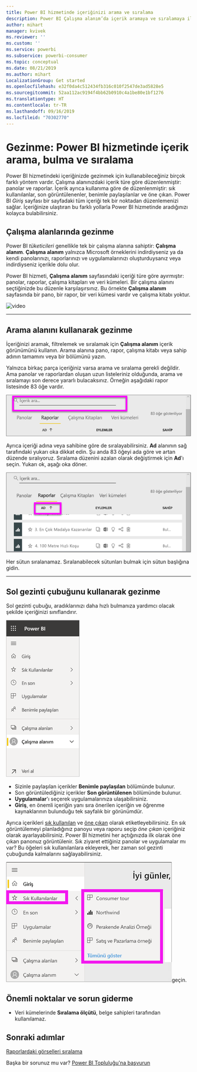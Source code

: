 ```yaml
---
title: Power BI hizmetinde içeriğinizi arama ve sıralama
description: Power BI Çalışma alanım’da içerik aramaya ve sıralamaya ilişkin belge
author: mihart
manager: kvivek
ms.reviewer: ''
ms.custom: ''
ms.service: powerbi
ms.subservice: powerbi-consumer
ms.topic: conceptual
ms.date: 08/21/2019
ms.author: mihart
LocalizationGroup: Get started
ms.openlocfilehash: e32f0da4c512434fb316c010f2547de3ad5828e5
ms.sourcegitcommit: 52aa112ac9194f4bb62b0910c4a1be80e1bf1276
ms.translationtype: HT
ms.contentlocale: tr-TR
ms.lasthandoff: 09/16/2019
ms.locfileid: "70302770"
---
```

# <a name="navigation-searching-finding-and-sorting-content-in-power-bi-service"></a>Gezinme: Power BI hizmetinde içerik arama, bulma ve sıralama
Power BI hizmetindeki içeriğinizde gezinmek için kullanabileceğiniz birçok farklı yöntem vardır. Çalışma alanınızdaki içerik türe göre düzenlenmiştir: panolar ve raporlar.  İçerik ayrıca kullanıma göre de düzenlenmiştir: sık kullanılanlar, son görüntülenenler, benimle paylaşılanlar ve öne çıkan. Power BI *Giriş* sayfası bir sayfadaki tüm içeriği tek bir noktadan düzenlemenizi sağlar. İçeriğinize ulaştıran bu farklı yollarla Power BI hizmetinde aradığınızı kolayca bulabilirsiniz.  

## <a name="navigation-within-workspaces"></a>Çalışma alanlarında gezinme

Power BI *tüketicileri* genellikle tek bir çalışma alanına sahiptir: **Çalışma alanım**. **Çalışma alanım** yalnızca Microsoft örneklerini indirdiyseniz ya da kendi panolarınızı, raporlarınızı ve uygulamalarınızı oluşturduysanız veya indirdiyseniz içerikle dolu olur.  

Power BI hizmeti, **Çalışma alanım** sayfasındaki içeriği türe göre ayırmıştır: panolar, raporlar, çalışma kitapları ve veri kümeleri. Bir çalışma alanını seçtiğinizde bu düzenle karşılaşırsınız. Bu örnekte **Çalışma alanım** sayfasında bir pano, bir rapor, bir veri kümesi vardır ve çalışma kitabı yoktur.

![video](./media/end-user-search-sort/myworkspace/myworkspace.gif)

________________________________________
## <a name="navigation-using-the-search-field"></a>Arama alanını kullanarak gezinme
İçeriğinizi aramak, filtrelemek ve sıralamak için **Çalışma alanım** içerik görünümünü kullanın. Arama alanına pano, rapor, çalışma kitabı veya sahip adının tamamını veya bir bölümünü yazın.  

Yalnızca birkaç parça içeriğiniz varsa arama ve sıralama gerekli değildir.  Ama panolar ve raporlardan oluşan uzun listeleriniz olduğunda, arama ve sıralamayı son derece yararlı bulacaksınız. Örneğin aşağıdaki rapor listesinde 83 öğe vardır. 

![rapor arama](./media/end-user-experience/power-bi-search.png)

Ayrıca içeriği adına veya sahibine göre de sıralayabilirsiniz. **Ad** alanının sağ tarafındaki yukarı oka dikkat edin. Şu anda 83 öğeyi ada göre ve artan düzende sıralıyoruz. Sıralama düzenini azalan olarak değiştirmek için **Ad**'ı seçin. Yukarı ok, aşağı oka döner.

![içeriği sıralama](./media/end-user-experience/power-bi-sort-new.png)

Her sütun sıralanamaz. Sıralanabilecek sütunları bulmak için sütun başlığına gidin.

___________________________________________________________________
## <a name="navigation-using-the-left-nav-bar"></a>Sol gezinti çubuğunu kullanarak gezinme
Sol gezinti çubuğu, aradıklarınızı daha hızlı bulmanıza yardımcı olacak şekilde içeriğinizi sınıflandırır.  

![sol gezinti çubuğu](./media/end-user-search-sort/power-bi-navbar.png)


- Sizinle paylaşılan içerikler **Benimle paylaşılan** bölümünde bulunur.
- Son görüntülediğiniz içerikler **Son görüntülenen** bölümünde bulunur. 
- **Uygulamalar**'ı seçerek uygulamalarınıza ulaşabilirsiniz.
- **Giriş**, en önemli içeriğin yanı sıra önerilen içeriğin ve öğrenme kaynaklarının bulunduğu tek sayfalık bir görünümdür.

Ayrıca içerikleri [sık kullanılan](end-user-favorite.md) ve [öne çıkan](end-user-featured.md) olarak etiketleyebilirsiniz. En sık görüntülemeyi planladığınız panoyu veya raporu seçip *öne çıkan* içeriğiniz olarak ayarlayabilirsiniz. Power BI hizmetini her açtığınızda ilk olarak öne çıkan panonuz görüntülenir. Sık ziyaret ettiğiniz panolar ve uygulamalar mı var? Bu öğeleri sık kullanılanlara ekleyerek, her zaman sol gezinti çubuğunda kalmalarını sağlayabilirsiniz.

![Sık kullanılanlar açılır öğesi](./media/end-user-search-sort/power-bi-favorite.png)geçin.



## <a name="considerations-and-troubleshooting"></a>Önemli noktalar ve sorun giderme
* Veri kümelerinde **Sıralama ölçütü**, belge sahipleri tarafından kullanılamaz.

## <a name="next-steps"></a>Sonraki adımlar
[Raporlardaki görselleri sıralama](end-user-change-sort.md)

Başka bir sorunuz mu var? [Power BI Topluluğu'na başvurun](http://community.powerbi.com/)
